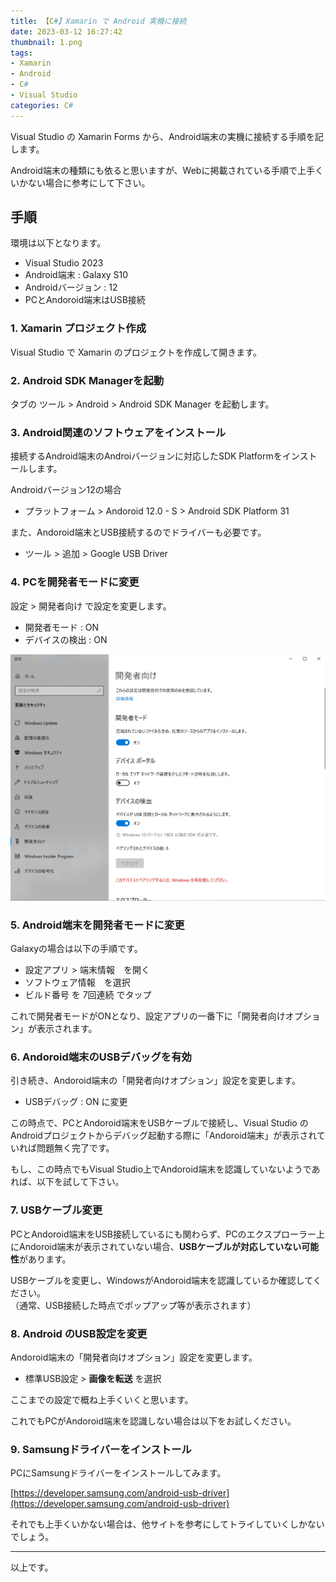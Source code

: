 ```yaml
---
title: 【C#】Xamarin で Android 実機に接続
date: 2023-03-12 16:27:42
thumbnail: 1.png
tags:
- Xamarin
- Android
- C#
- Visual Studio
categories: C#
---
```


Visual Studio の Xamarin Forms から、Android端末の実機に接続する手順を記します。

Android端末の種類にも依ると思いますが、Webに掲載されている手順で上手くいかない場合に参考にして下さい。

## 手順

環境は以下となります。

- Visual Studio 2023
- Android端末 : Galaxy S10
- Androidバージョン : 12
- PCとAndoroid端末はUSB接続

### 1. Xamarin プロジェクト作成

Visual Studio で Xamarin のプロジェクトを作成して開きます。

### 2. Android SDK Managerを起動

タブの ツール > Android > Android SDK Manager を起動します。

### 3. Android関連のソフトウェアをインストール

接続するAndroid端末のAndroiバージョンに対応したSDK Platformをインストールします。

Androidバージョン12の場合
- プラットフォーム > Andoroid 12.0 - S > Android SDK Platform 31

また、Andoroid端末とUSB接続するのでドライバーも必要です。
- ツール > 追加 > Google USB Driver

### 4. PCを開発者モードに変更

設定 > 開発者向け で設定を変更します。
- 開発者モード : ON
- デバイスの検出 : ON

![image](1.png)

### 5. Android端末を開発者モードに変更

Galaxyの場合は以下の手順です。

- 設定アプリ > 端末情報　を開く
- ソフトウェア情報　を選択
- ビルド番号 を 7回連続 でタップ

これで開発者モードがONとなり、設定アプリの一番下に「開発者向けオプション」が表示されます。

### 6. Andoroid端末のUSBデバッグを有効

引き続き、Andoroid端末の「開発者向けオプション」設定を変更します。
- USBデバッグ : ON に変更

この時点で、PCとAndoroid端末をUSBケーブルで接続し、Visual Studio の Androidプロジェクトからデバッグ起動する際に「Andoroid端末」が表示されていれば問題無く完了です。

もし、この時点でもVisual Studio上でAndoroid端末を認識していないようであれば、以下を試して下さい。

### 7. USBケーブル変更

PCとAndoroid端末をUSB接続しているにも関わらず、PCのエクスプローラー上にAndoroid端末が表示されていない場合、**USBケーブルが対応していない可能性**があります。

USBケーブルを変更し、WindowsがAndoroid端末を認識しているか確認してください。  
（通常、USB接続した時点でポップアップ等が表示されます）

### 8. Android のUSB設定を変更

Andoroid端末の「開発者向けオプション」設定を変更します。
- 標準USB設定 > **画像を転送** を選択

ここまでの設定で概ね上手くいくと思います。

これでもPCがAndoroid端末を認識しない場合は以下をお試しください。

### 9. Samsungドライバーをインストール
PCにSamsungドライバーをインストールしてみます。

[https://developer.samsung.com/android-usb-driver](https://developer.samsung.com/android-usb-driver)

それでも上手くいかない場合は、他サイトを参考にしてトライしていくしかないでしょう。
___

以上です。



